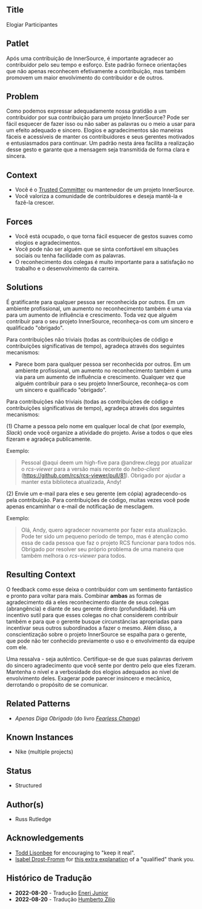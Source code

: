 ## Title

Elogiar Participantes

## Patlet

Após uma contribuição de InnerSource, é importante agradecer ao contribuidor pelo seu tempo e esforço.
Este padrão fornece orientações que não apenas reconhecem efetivamente a contribuição, mas também promovem um maior envolvimento do contribuidor e de outros.

## Problem

Como podemos expressar adequadamente nossa gratidão a um contribuidor por sua contribuição para um projeto InnerSource?
Pode ser fácil esquecer de fazer isso ou não saber as palavras ou o meio a usar para um efeito adequado e sincero.
Elogios e agradecimentos são maneiras fáceis e acessíveis de manter os contribuidores e seus gerentes motivados e entusiasmados para continuar.
Um padrão nesta área facilita a realização desse gesto e garante que a mensagem seja transmitida de forma clara e sincera.

## Context

* Você é o [Trusted Committer](./trusted-committer.md) ou mantenedor de um projeto InnerSource.
* Você valoriza a comunidade de contribuidores e deseja mantê-la e fazê-la crescer.

## Forces

* Você está ocupado, o que torna fácil esquecer de gestos suaves como elogios e agradecimentos.
* Você pode não ser alguém que se sinta confortável em situações sociais ou tenha facilidade com as palavras.
* O reconhecimento dos colegas é muito importante para a satisfação no trabalho e o desenvolvimento da carreira.

## Solutions

É gratificante para qualquer pessoa ser reconhecida por outros.
Em um ambiente profissional, um aumento no reconhecimento também é uma via para um aumento de influência e crescimento.
Toda vez que alguém contribuir para o seu projeto InnerSource, reconheça-os com um sincero e qualificado "obrigado".

Para contribuições não triviais (todas as contribuições de código e contribuições significativas de tempo), agradeça através dos seguintes mecanismos:

* Parece bom para qualquer pessoa ser reconhecida por outros.
Em um ambiente profissional, um aumento no reconhecimento também é uma via para um aumento de influência e crescimento.
Qualquer vez que alguém contribuir para o seu projeto InnerSource, reconheça-os com um sincero e qualificado "obrigado".

Para contribuições não triviais (todas as contribuições de código e contribuições significativas de tempo), agradeça através dos seguintes mecanismos:

(1) Chame a pessoa pelo nome em qualquer local de chat (por exemplo, _Slack_) onde você organize a atividade do projeto. Avise a todos o que eles fizeram e agradeça publicamente.

Exemplo:

> Pessoal @aqui deem um high-five para @andrew.clegg por atualizar o _rcs-viewer_ para a versão mais recente do _hebo-client_ (https://github.com/rcs/rcs-viewer/pull/81).
Obrigado por ajudar a manter esta biblioteca atualizada, Andy!

(2) Envie um e-mail para eles e seu gerente (em cópia) agradecendo-os pela contribuição.
Para contribuições de código, muitas vezes você pode apenas encaminhar o e-mail de notificação de mesclagem.

Exemplo:

> Olá, Andy, quero agradecer novamente por fazer esta atualização.
Pode ter sido um pequeno período de tempo, mas é atenção como essa de cada pessoa que faz o projeto RCS funcionar para todos nós.
Obrigado por resolver seu próprio problema de uma maneira que também melhora o _rcs-viewer_ para todos.

## Resulting Context

O feedback como esse deixa o contribuidor com um sentimento fantástico e pronto para voltar para mais.
Combinar **ambas** as formas de agradecimento dá a eles reconhecimento diante de seus colegas (abrangência) e diante de seu gerente direto (profundidade).
Há um incentivo sutil para que esses colegas no chat considerem contribuir também e para que o gerente busque circunstâncias apropriadas para incentivar seus outros subordinados a fazer o mesmo.
Além disso, a conscientização sobre o projeto InnerSource se espalha para o gerente, que pode não ter conhecido previamente o uso e o envolvimento da equipe com ele.

Uma ressalva - seja autêntico.
Certifique-se de que suas palavras derivem do sincero agradecimento que você sente por dentro pelo que eles fizeram.
Mantenha o nível e a verbosidade dos elogios adequados ao nível de envolvimento deles.
Exagerar pode parecer insincero e mecânico, derrotando o propósito de se comunicar.

## Related Patterns

* _Apenas Diga Obrigado_ (do livro [_Fearless Change_](https://fearlesschangepatterns.com/))

## Known Instances

* Nike (multiple projects)

## Status

* Structured

## Author(s)

* Russ Rutledge

## Acknowledgements

* [Todd Lisonbee](https://github.com/tlisonbee) for encouraging to "keep it real".
* [Isabel Drost-Fromm](https://github.com/MaineC) for [this extra explanation](https://youtu.be/h3MPewsk5PU?t=357) of a "qualified" thank you.

## Histórico de Tradução

- **2022-08-20** - Tradução [Eneri Junior](https://github.com/jrcosta)
- **2022-08-20** - Tradução [Humberto Zilio](https://github.com/zilio)
